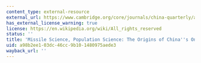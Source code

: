 ```yaml
---
content_type: external-resource
external_url: https://www.cambridge.org/core/journals/china-quarterly/article/missile-science-population-science-the-origins-of-chinas-onechild-policy/65D2C3C2BFFBB0334CB0A04D35BC4146
has_external_license_warning: true
license: https://en.wikipedia.org/wiki/All_rights_reserved
status: ''
title: 'Missile Science, Population Science: The Origins of China''s One Child Policy'
uid: a98b2ee1-03dc-46cc-9b10-1480975aede3
wayback_url: ''
---
```

